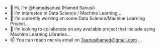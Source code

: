 - 👋 Hi, I’m @hamedsanusi (Hamed Sanusi)
- 👀 I’m interested in Data Science / Machine Learning...
- 🌱 I’m currently working on some Data Science/Machine Learning Project...
- 💞️ I’m looking to collaborate on any available project that include using Machine Learning Libraries...
- 📫 You can reach me via email on 3sanusihamed@gmail.com ...
<!--
**hamedsanusi/hamedsanusi** is a ✨ _special_ ✨ repository because its `README.md` (this file) appears on your GitHub profile.

Here are some ideas to get you started:



-->
